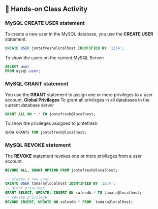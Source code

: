 ## 🎯 Hands-on Class Activity

### MySQL CREATE USER statement
To create a new user in the MySQL database, you use the **CREATE USER** statement.
```sql
CREATE USER jontefresh@localhost IDENTIFIED BY '1234';
```
To show the users on the current MySQL Server:
```sql
SELECT user 
FROM mysql.user;
```
### MySQL GRANT statement
You use the **GRANT** statement to assign one or more privileges to a user account.
**Global Privileges**
To grant all privileges in all databases in the current database server
```sql
GRANT ALL ON *.* TO jontefresh@localhost;
```
To show the privileges assigned to jontefresh
```sql
SHOW GRANTS FOR jontefresh@localhost;
```
### MySQL REVOKE statement
The **REVOKE** statement revokes one or more privileges from a user account.
```sql
REVOKE ALL, GRANT OPTION FROM jontefresh@localhost;
```
```sql
-- create a new user 
CREATE USER tamara@localhost IDENTIFIED BY '1234';
-- grant privilege
GRANT SELECT, UPDATE, INSERT ON salesdb.* TO tamara@localhost;
-- revoke privilege
REVOKE INSERT, UPDATE ON salesdb.* FROM  tamara@localhost;
```
